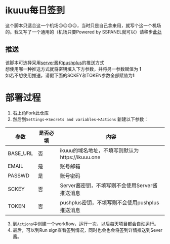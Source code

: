 # ikuuu每日签到

这个脚本只适合这一个机场😥😥😥😥，当时只是自己拿来用，就写个这一个机场的。我又写了一个通用的（机场只要Powered by SSPANEL就可以）请移步<a href = 'https://github.com/bighammer-link/jichang_checkin'>此处</a>
## 推送
  该脚本可选择采用<a href='https://sct.ftqq.com/'>server酱</a>和<a href = 'https://www.pushplus.plus/'>pushplus</a>的推送方式
  <br/>想使用哪一种推送方式就将密钥填入下方参数，并将另一参数赋值为 <b>1</b>
  <br/>如若不想使用推送，请假下面的SCKEY和TOKEN参数全部赋值为<b>1</b>
  

# 部署过程
 
1. 右上角Fork此仓库
2. 然后到`Settings`→`Secrets and variables`→`Actions` 新建以下参数：

| 参数   |  是否必填  | 内容  | 
| ------------ |  ------------ |  ------------ |
| BASE_URL  |  否  |  ikuuu的域名地址，不填写则默认为https://ikuuu.one  |
| EMAIL  |  是  |  账号邮箱  |
| PASSWD |  是  |  账号密码  |
| SCKEY  |  否  |  Server酱密钥，不填写则不会使用Server酱推送消息  |
| TOKEN  |  否  |  pushplus密钥，不填写则不会使用pushplus推送消息  |

3. 到`Actions`中创建一个workflow，运行一次，以后每天项目都会自动运行。
4. 最后，可以到Run sign查看签到情况，同时也会也会将签到详情推送到Sever酱。
